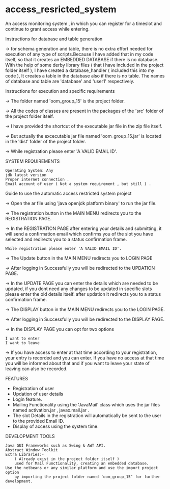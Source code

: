 # access_resricted_system
An access monitoring system , in which you can register for a timeslot and continue to grant access while entering.

Instructions for database and table generation

-> 	for schema generation and table, there is no extra effort needed for execution 
	of any type of scripts.Because I have added that in my code itself, 
	so that it creates an EMBEDDED DATABASE if there is no database.
	With the help of some derby library files ( that i have included in the project folder itself ), 
	I have created a database_handler ( included this into my code ),
	It creates a table in the database also if there is no table.
	The names of database and table are 'database' and 'user1' respectively.

Instructions for execution and specific requirements

-> 	The folder named 'oom_group_15' is the project folder.

->	All the codes of classes are present in the packages of the 'src' folder of the project folder itself.

->	I have provided the shortcut of the executable jar file in the zip file itself.

->	But actually the excecutable jar file named 'oom_group_15.jar' is located in the 'dist' folder of the project folder.

->	While registration please enter 'A VALID EMAIL ID'.

SYSTEM REQUIREMENTS

	Operating System: Any 
	jdk latest version 
	Proper internet connection .
	Email account of user ( Not a system requirement , but still ) .

Guide to use the automatic access restricted system project

->	Open the ar file using 'java openjdk platform binary' to run the jar file.

->	The registration button in the MAIN MENU redirects you to the REGISTRATION PAGE.

->	In the REGISTRATION PAGE after entering your details and submitting, 
	it will send a confirmation email which confirms you of the slot you have selected 
	and redirects you to a status confirmation frame.

	While registration please enter 'A VALID EMAIL ID'.

->	The Update button in the MAIN MENU redirects you to LOGIN PAGE

-> 	After logging in Successfully you will be redirected to the UPDATION PAGE.

->	In the UPDATE PAGE you can enter the details which are needed to be updated, 
	if you dont need any changes to be updated in specific slots please enter the old details itself.
	after updation it redirects you to a status confirmation frame.

->	The DISPLAY button in the MAIN MENU redirects you to the LOGIN PAGE.

-> 	After logging in Successfully you will be redirected to the DISPLAY PAGE.

->	In the DISPLAY PAGE you can opt for two options
	
	I want to enter
	I want to leave

->	If you have access to enter at that time according to your registration,
	your entry is recorded and you can enter. If you have no access at that time 
	you will be informed about that and if you want to leave 
	your state of leaving can also be recorded. 

FEATURES

* Registration of user 
* Updation of user details
* Login feature.
* Mailing Functionality using the ‘JavaMail’ class which uses the jar files named activation.jar , javax.mail.jar .
* The slot Details in the registration will automatically be sent to the user to the provided Email ID.
* Display of access using the system time.

DEVELOPMENT TOOLS

	Java GUI Frameworks such as Swing & AWT API.
	Abstract Window Toolkit
	Extra Libraries:- 
		( Already exist in the project folder itself )
		used for Mail Functionality, creating an embedded database.
	Use the netbeans or any similar platform and use the import project option 
		by importing the project folder named ‘oom_group_15’ for further development.

